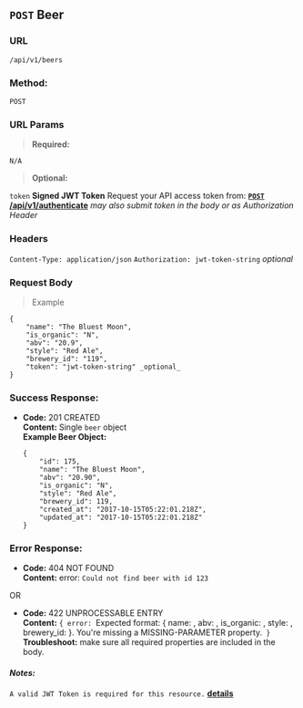 ## `POST` Beer

### **URL**

`/api/v1/beers`

### **Method:**
  
`POST`
  
### **URL Params**

> **Required:**
 
`N/A`

> **Optional:**
 
`token`
    **Signed JWT Token** Request your API access token from:
    **[`POST` /api/v1/authenticate](POST_authenticate.md)**
    _may also submit token in the body or as Authorization Header_

### **Headers**

`Content-Type: application/json`
`Authorization: jwt-token-string` _optional_

### **Request Body**

> Example

```
{
    "name": "The Bluest Moon",
    "is_organic": "N",
    "abv": "20.9",
    "style": "Red Ale",
    "brewery_id": "119",
    "token": "jwt-token-string" _optional_
}
```

### **Success Response:**
  * **Code:** 201 CREATED <br />
    **Content:** Single `beer` object<br />
    **Example Beer Object:**
    ```
    {
        "id": 175,
        "name": "The Bluest Moon",
        "abv": "20.90",
        "is_organic": "N",
        "style": "Red Ale",
        "brewery_id": 119,
        "created_at": "2017-10-15T05:22:01.218Z",
        "updated_at": "2017-10-15T05:22:01.218Z"
    }
    ```
 
### **Error Response:**
  * **Code:** 404 NOT FOUND <br />
    **Content:** error: `Could not find beer with id 123`

  OR

  * **Code:** 422 UNPROCESSABLE ENTRY <br />
    **Content:** `{
          error: `Expected format: { name: <String>, abv: <decimal>, is_organic: <String>, style: <String>, brewery_id: <integer> }.
          You're missing a MISSING-PARAMETER property.`
        }` <br />
    **Troubleshoot:** make sure all required properties are included in the body.

#### **_Notes:_**

`A valid JWT Token is required for this resource.` **[details](POST_authenticate.md)**
